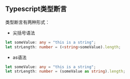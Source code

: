 ## Typescript类型断言

类型断言有两种形式：
- 尖括号语法
``` ts
let someValue: any = "this is a string";
let strLength: number = (<string>someValue).length;
```
- as语法
```ts
let someValue: any = "this is a string";
let strLength: number = (someValue as string).length;
```